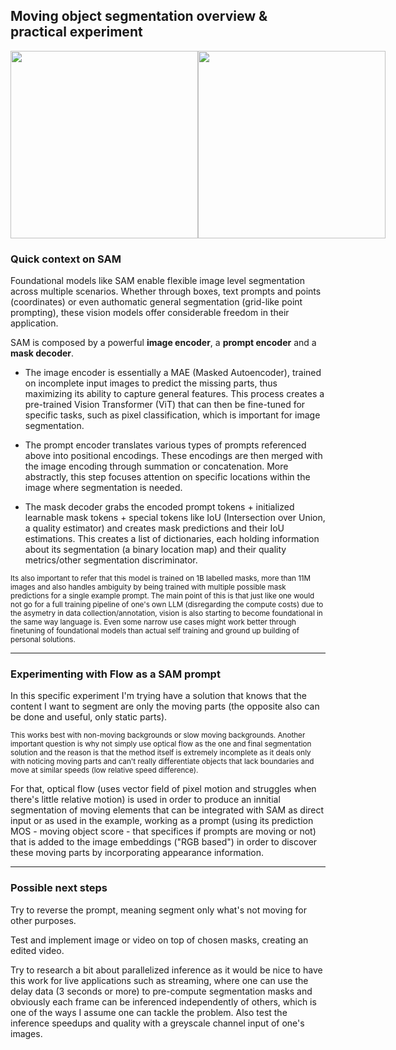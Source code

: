 ## Moving object segmentation overview & practical experiment 

<div style="display: flex; justify-content: space-between;">
  <img src="https://github.com/seyeint/Vision_MOS/assets/36778187/45f09e71-d3b4-47a4-8ae4-081cc37c6a65" width="300"/>
  <img src="https://github.com/seyeint/Vision_MOS/assets/36778187/9e0f8368-c221-40b0-bb0b-5d445eb37906" width="300"/>
</div>

### Quick context on SAM
Foundational models like SAM enable flexible image level segmentation across multiple scenarios. 
Whether through boxes, text prompts and points (coordinates) or even authomatic general segmentation (grid-like point prompting), these vision models offer considerable freedom in their application.

SAM is composed by a powerful **image encoder**, a **prompt encoder** and a **mask decoder**.

- The image encoder is essentially a MAE (Masked Autoencoder), trained on incomplete input images to predict the missing parts, thus maximizing its ability to capture general features.
  This process creates a pre-trained Vision Transformer (ViT) that can then be fine-tuned for specific tasks, such as pixel classification, which is important for image segmentation.

- The prompt encoder translates various types of prompts referenced above into positional encodings. These encodings are then merged with the image encoding through summation or concatenation.
  More abstractly, this step focuses attention on specific locations within the image where segmentation is needed.

- The mask decoder grabs the encoded prompt tokens + initialized learnable mask tokens + special tokens like IoU (Intersection over Union, a quality estimator) and creates mask predictions and their IoU estimations.
  This creates a list of dictionaries, each holding information about its segmentation (a binary location map) and their quality metrics/other segmentation discriminator.

<sub>Its also important to refer that this model is trained on 1B labelled masks, more than 11M images and also handles ambiguity by being trained with multiple possible mask predictions for a single example prompt.
The main point of this is that just like one would not go for a full training pipeline of one's own LLM (disregarding the compute costs) due to the asymetry in data collection/annotation, vision is also starting to become foundational in the same way language is.
Even some narrow use cases might work better through finetuning of foundational models than actual self training and ground up building of personal solutions.</sub>

___
### Experimenting with Flow as a SAM prompt
In this specific experiment I'm trying have a solution that knows that the content I want to segment are only the moving parts (the opposite also can be done and useful, only static parts).

<sub>This works best with non-moving backgrounds or slow moving backgrounds. Another important question is why not simply use optical flow as the one and final segmentation solution and the reason is that the method itself is extremely incomplete as it deals only with noticing moving parts and can't really differentiate objects that lack boundaries and move at similar speeds (low relative speed difference).</sub>

For that, optical flow (uses vector field of pixel motion and struggles when there's little relative motion) is used in order to produce an innitial segmentation of moving elements that can be integrated with SAM as direct input or as used in the example, working as a prompt (using its prediction MOS - moving object score - that specifices if prompts are moving or not) that is added to the image embeddings ("RGB based") in order to discover these moving parts by incorporating appearance information.

___
### Possible next steps
Try to reverse the prompt, meaning segment only what's not moving for other purposes.

Test and implement image or video on top of chosen masks, creating an edited video.

Try to research a bit about parallelized inference as it would be nice to have this work for live applications such as streaming, where one can use the delay data (3 seconds or more) to pre-compute segmentation masks and obviously each frame can be inferenced independently of others, which is one of the ways I assume one can tackle the problem. Also test the inference speedups and quality with a greyscale channel input of one's images.
